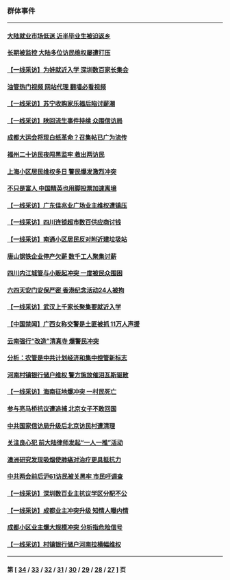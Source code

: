 ### 群体事件
---
#### [大陆就业市场低迷 近半毕业生被迫返乡](../../pages/ncid279/n14050945.md?08102045) 
#### [长期被监控 大陆多位访民维权屡遭打压](../../pages/ncid279/n14049331.md?08102045) 
#### [【一线采访】为娃就近入学 深圳数百家长集会](../../pages/ncid279/n14044246.md?08102045) 
#### [油管热门视频 网站代理 翻墙必看视频](http://138.2.39.72:81/youtube.html?epic-marker?08102045)
#### [【一线采访】苏宁收购家乐福后陷讨薪潮](../../pages/ncid279/n14042224.md?08102045) 
#### [【一线采访】陕回流生事件持续 众围信访局](../../pages/ncid279/n14040242.md?08102045) 
#### [成都大运会将现白纸革命？召集帖已广为流传](../../pages/ncid279/n14033119.md?08102045) 
#### [福州二十访民夜闯黑监牢 救出两访民](../../pages/ncid279/n14031617.md?08102045) 
#### [上海小区居民维权多日 警民爆发激烈冲突](../../pages/ncid279/n14029221.md?08102045) 
#### [不只是富人 中国精英也用脚投票加速离境](../../pages/ncid279/n14029086.md?08102045) 
#### [【一线采访】广东佳兆业广场业主维权遭镇压](../../pages/ncid279/n14028175.md?08102045) 
#### [【一线采访】四川连锁超市数百供应商讨钱](../../pages/ncid279/n14025102.md?08102045) 
#### [【一线采访】南通小区居民反对附近建垃圾站](../../pages/ncid279/n14021690.md?08102045) 
#### [唐山钢铁企业停产欠薪 数千工人聚集讨薪](../../pages/ncid279/n14017404.md?08102045) 
#### [四川内江城管与小贩起冲突 一度被民众围困](../../pages/ncid279/n14015922.md?08102045) 
#### [六四天安门安保严密 香港纪念活动24人被拘](../../pages/ncid279/n14009800.md?08102045) 
#### [【一线采访】武汉上千家长聚集要就近入学](../../pages/ncid279/n14009497.md?08102045) 
#### [【中国禁闻】广西女称交警是土匪被抓 11万人声援](../../pages/ncid279/n14006869.md?08102045) 
#### [云南强行“改造”清真寺 爆警民冲突](../../pages/ncid279/n14005561.md?08102045) 
#### [分析：农管是中共计划经济和集中控管新标志](../../pages/ncid279/n14000665.md?08102045) 
#### [河南村镇银行储户维权 警方施放催泪瓦斯驱散](../../pages/ncid279/n13998750.md?08102045) 
#### [【一线采访】海南征地爆冲突 一村民死亡](../../pages/ncid279/n13989137.md?08102045) 
#### [参与亮马桥抗议遭追捕 北京女子不敢回国](../../pages/ncid279/n13985420.md?08102045) 
#### [中共国家信访局升级后北京访民村遭清理](../../pages/ncid279/n13984826.md?08102045) 
#### [关注良心犯 前大陆律师发起“一人一推”活动](../../pages/ncid279/n13980524.md?08102045) 
#### [澳洲研究发现吸烟使肺癌对治疗更具抵抗力](../../pages/ncid279/n13977762.md?08102045) 
#### [中共两会前后沪61访民被关黑牢 市民吁调查](../../pages/ncid279/n13976054.md?08102045) 
#### [【一线采访】深圳数百业主抗议学区分配不公](../../pages/ncid279/n13976680.md?08102045) 
#### [【一线采访】成都业主冲突升级 知情人曝内情](../../pages/ncid279/n13965289.md?08102045) 
#### [成都小区业主爆大规模冲突 分析指危险信号](../../pages/ncid279/n13964520.md?08102045) 
#### [【一线采访】村镇银行储户河南拉横幅维权](../../pages/ncid279/n13964555.md?08102045) 

---
#### 第 [ [34](./34.md?08102045) / [33](./33.md?08102045) / [32](./32.md?08102045) / [31](./31.md?08102045) / [30](./30.md?08102045) / [29](./29.md?08102045) / [28](./28.md?08102045) / [27](./27.md?08102045) ] 页
